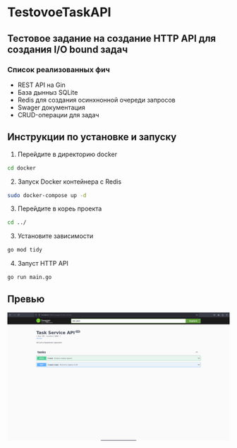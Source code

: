 # TestovoeTaskAPI

## Тестовое задание на создание HTTP API для создания  I/O bound задач

### Список реализованных фич
- REST API на Gin
- База дынныз SQLite
- Redis для создания осинхнонной очереди запросов
- Swager документация
- CRUD-операции для задач


## Инструкции по установке и запуску

1. Перейдите в директорию docker
```bash
cd docker
```

2. Запуск Docker контейнера с Redis
```bash
sudo docker-compose up -d
```

3. Перейдите в кореь проекта
```bash
cd ../
```

3. Установите зависимости
```bash
go mod tidy
```

4. Запуст HTTP API
```bash
go run main.go
```


## Превью
![](README_media/item1.png)